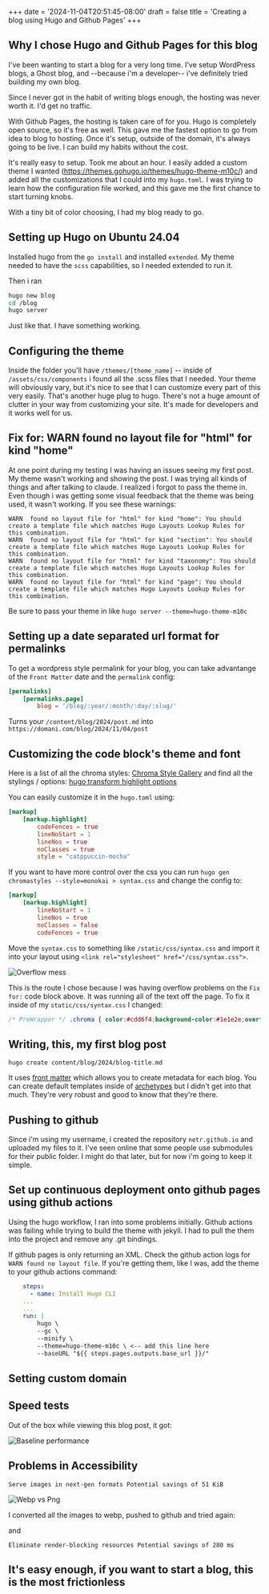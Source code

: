 +++
date = '2024-11-04T20:51:45-08:00'
draft = false
title = 'Creating a blog using Hugo and Github Pages'
+++

## Why I chose Hugo and Github Pages for this blog

I've been wanting to start a blog for a very long time. I've setup WordPress blogs, a Ghost blog, and --because i'm a developer-- i've definitely tried building my own blog. 

Since I never got in the habit of writing blogs enough, the hosting was never worth it. I'd get no traffic. 

With Github Pages, the hosting is taken care of for you. Hugo is completely open source, so it's free as well. This gave me the fastest option to go from idea to blog to hosting. Once it's setup, outside of the domain, it's always going to be live. I can build my habits without the cost.

It's really easy to setup. Took me about an hour. I easily added a custom theme I wanted (https://themes.gohugo.io/themes/hugo-theme-m10c/) and added all the customizations that I could into my `hugo.toml`. I was trying to learn how the configuration file worked, and this gave me the first chance to start turning knobs. 

With a tiny bit of color choosing, I had my blog ready to go.

## Setting up Hugo on Ubuntu 24.04

Installed hugo from the `go install` and installed `extended`. My theme needed to have the `scss` capabilities, so I needed extended to run it. 

Then i ran 
```bash
hugo new blog
cd /blog
hugo server
```

Just like that. I have something working. 

## Configuring the theme

Inside the folder you'll have `/themes/[theme_name]` -- inside of `/assets/css/components` i found all the .scss files that I needed. Your theme will obviously vary, but it's nice to see that I can customize every part of this very easily. That's another huge plug to hugo. There's not a huge amount of clutter in your way from customizing your site. It's made for developers and it works well for us.

## Fix for: WARN found no layout file for "html" for kind "home"

At one point during my testing I was having an issues seeing my first post. My theme wasn't working and showing the post. I was trying all kinds of things and after talking to claude. I realized i forgot to pass the theme in. Even though i was getting some visual feedback that the theme was being used, it wasn't working. If you see these warnings:

```text
WARN  found no layout file for "html" for kind "home": You should create a template file which matches Hugo Layouts Lookup Rules for this combination.
WARN  found no layout file for "html" for kind "section": You should create a template file which matches Hugo Layouts Lookup Rules for this combination.
WARN  found no layout file for "html" for kind "taxonomy": You should create a template file which matches Hugo Layouts Lookup Rules for this combination.
WARN  found no layout file for "html" for kind "page": You should create a template file which matches Hugo Layouts Lookup Rules for this combination.
```

Be sure to pass your theme in like `hugo server --theme=hugo-theme-m10c`

## Setting up a date separated url format for permalinks

To get a wordpress style permalink for your blog, you can take advantange of the `Front Matter` date and the `permalink` config:

```toml
[permalinks]
    [permalinks.page]
        blog = '/blog/:year/:month/:day/:slug/'
```

Turns your `/content/blog/2024/post.md` into `https://domani.com/blog/2024/11/04/post`

## Customizing the code block's theme and font

Here is a list of all the chroma styles: [Chroma Style Gallery](https://xyproto.github.io/splash/docs/)  and find all the stylings / options: [hugo transform highlight options](https://gohugo.io/functions/transform/highlight/#options)

You can easily customize it in the `hugo.toml` using:

```toml
[markup]
    [markup.highlight]
        codeFences = true
        lineNoStart = 1
        lineNos = true
        noClasses = true
        style = "catppuccin-mocha"
```

If you want to have more control over the css you can run `hugo gen chromastyles --style=monokai > syntax.css` and change the config to:

```toml
[markup]
    [markup.highlight]
        lineNoStart = 1
        lineNos = true
        noClasses = false
        codeFences = true
```

Move the `syntax.css` to something like `/static/css/syntax.css` and import it into your layout using `<link rel="stylesheet" href="/css/syntax.css">`.

![Overflow mess](/images/fix-to-overflow-mess.webp)

This is the route I chose because I was having overflow problems on the `Fix for:` code block above. It was running all of the text off the page. To fix it inside of my `static/css/syntax.css` I changed:

```css
/* PreWrapper */ .chroma { color:#cdd6f4;background-color:#1e1e2e;overflow:auto; }
```

## Writing, this, my first blog post

`hugo create content/blog/2024/blog-title.md`

It uses [front matter](https://gohugo.io/content-management/front-matter/) which allows you to create metadata for each blog. You can create default templates inside of [archetypes](https://gohugo.io/content-management/archetypes/) but I didn't get into that much. They're very robust and good to know that they're there. 

## Pushing to github

Since i'm using my username, i created the repository `netr.github.io` and uploaded my files to it. I've seen online that some people use submodules for their public folder. I might do that later, but for now i'm going to keep it simple. 

## Set up continuous deployment onto github pages using github actions

Using the hugo workflow, I ran into some problems initially. Github actions was failing while trying to build the theme with jekyll. I had to pull the them into the project and remove any .git bindings. 

If github pages is only returning an XML. Check the github action logs for `WARN found no layout file`. If you're getting them, like I was, add the theme to your github actions command:
```yaml
    steps:
      - name: Install Hugo CLI
    ...
    ...
    run: |
        hugo \
        --gc \
        --minify \
        --theme=hugo-theme-m10c \ <-- add this line here
        --baseURL "${{ steps.pages.outputs.base_url }}/"
```

## Setting custom domain

## Speed tests

Out of the box while viewing this blog post, it got:

![Baseline performance](/images/github-pages-performance.webp)

## Problems in Accessibility
 
``` 
Serve images in next-gen formats Potential savings of 51 KiB
```

![Webp vs Png](/images/webp-vs-png-filesize.webp)

I converted all the images to webp, pushed to github and tried again:

and 

```
Eliminate render-blocking resources Potential savings of 280 ms
```


## It's easy enough, if you want to start a blog, this is the most frictionless